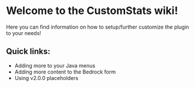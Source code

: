 # Welcome to the CustomStats wiki!

Here you can find information on how to setup/further customize the plugin to your needs!

## Quick links:
* Adding more to your Java menus
* Adding more content to the Bedrock form
* Using v2.0.0 placeholders
